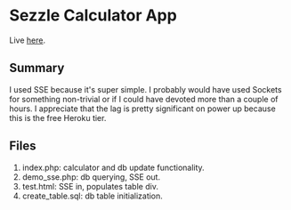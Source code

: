 # Sezzle Calculator App

Live [here](https://sezzle-calc-app.herokuapp.com/).

## Summary

I used SSE because it's super simple. I probably would have used Sockets for something non-trivial or if I could have devoted more than a couple of hours.
I appreciate that the lag is pretty significant on power up because this is
the free Heroku tier.

## Files

1. index.php: calculator and db update functionality.
2. demo_sse.php: db querying, SSE out.
3. test.html: SSE in, populates table div.
4. create_table.sql: db table initialization.
